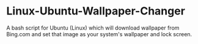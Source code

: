# Linux-Ubuntu-Wallpaper-Changer
A bash script for Ubuntu (Linux) which will download wallpaper from Bing.com and set that image as your system's wallpaper and lock screen.
